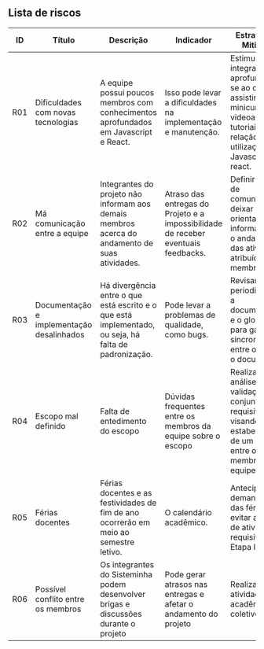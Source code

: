 ## Lista de riscos

| ID | Título | Descrição | Indicador| Estratégia de Mitigação | Plano de Contingência |
|---|---|---|---|---|---|
| R01 |Dificuldades com novas tecnologias | A equipe possui poucos membros com conhecimentos aprofundados em Javascript e React. |Isso pode levar a dificuldades na implementação e manutenção.|Estimular os integrantes a aprofundarem-se ao conteúdo,  assistindo minicursos, videoaulas e tutoriais em relação a utilização do Javascript e react.| Mudança da Tecnologia utilizada.|
| R02 | Má comunicação entre a equipe | Integrantes do projeto não informam aos demais membros acerca do andamento de suas atividades. |Atraso das entregas do Projeto e a  impossibilidade de receber eventuais feedbacks.| Definir canais de comunicação e deixar o orientador informado sobre o andamento das atividades atribuídas aos membros |Mudar a estratégia de comunicação e realizar encontros presenciais. |
| R03    | Documentação e implementação desalinhados |  Há divergência entre o que está escrito e o que está implementado, ou seja, há falta de padronização. | Pode levar a problemas de qualidade, como bugs.| Revisar periodicamente a documentação e o glossário para garantir a sincronização entre o código e o documento. | Avaliar juntamente com os orientadores do projeto. |
| R04    | Escopo mal definido | Falta de entedimento do escopo | Dúvidas frequentes entre os membros da equipe sobre o escopo |Realizar uma análise e validação conjunta dos requisitos visando o estabelecimento de um consenso entre os membros da equipe. |Realizar análises juntamente com os stakeholders para avaliar possíveis mudanças no projeto.|
| R05 | Férias docentes | Férias docentes e as festividades de fim de ano ocorrerão em meio ao semestre letivo.| O calendário acadêmico. | Antecipar as demandas antes das férias e evitar atrasos de atividades requisitadas na Etapa I | Incentivo a manter a rotina de estudos e avaliar as tarefas pendentes para serem feitas posteriormente. |
| R06 | Possível conflito entre os membros | Os integrantes do Sisteminha podem desenvolver brigas e discussões durante o projeto | Pode gerar atrasos nas entregas e afetar o andamento do projeto | Realizar atividades acadêmicas em coletivo | Realizar atividades extracurriculares relacionadas à lazer. |


